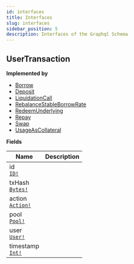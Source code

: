 ```yaml
---
id: interfaces
title: Interfaces
slug: interfaces
sidebar_position: 5
description: Interfaces of the Graphql Schema
---
```


## UserTransaction



<p style={{ marginBottom: "0.4em" }}><strong>Implemented by</strong></p>

- [Borrow](/docs/Polygon-v2/objects#borrow)
- [Deposit](/docs/Polygon-v2/objects#deposit)
- [LiquidationCall](/docs/Polygon-v2/objects#liquidationcall)
- [RebalanceStableBorrowRate](/docs/Polygon-v2/objects#rebalancestableborrowrate)
- [RedeemUnderlying](/docs/Polygon-v2/objects#redeemunderlying)
- [Repay](/docs/Polygon-v2/objects#repay)
- [Swap](/docs/Polygon-v2/objects#swap)
- [UsageAsCollateral](/docs/Polygon-v2/objects#usageascollateral)

<p style={{ marginBottom: "0.4em" }}><strong>Fields</strong></p>

<table>
<thead><tr><th>Name</th><th>Description</th></tr></thead>
<tbody>
<tr>
<td>
id<br />
<a href="/docs/Polygon-v2/scalars#id"><code>ID!</code></a>
</td>
<td>

</td>
</tr>
<tr>
<td>
txHash<br />
<a href="/docs/Polygon-v2/scalars#bytes"><code>Bytes!</code></a>
</td>
<td>

</td>
</tr>
<tr>
<td>
action<br />
<a href="/docs/Polygon-v2/enums#action"><code>Action!</code></a>
</td>
<td>

</td>
</tr>
<tr>
<td>
pool<br />
<a href="/docs/Polygon-v2/objects#pool"><code>Pool!</code></a>
</td>
<td>

</td>
</tr>
<tr>
<td>
user<br />
<a href="/docs/Polygon-v2/objects#user"><code>User!</code></a>
</td>
<td>

</td>
</tr>
<tr>
<td>
timestamp<br />
<a href="/docs/Polygon-v2/scalars#int"><code>Int!</code></a>
</td>
<td>

</td>
</tr>
</tbody>
</table>

